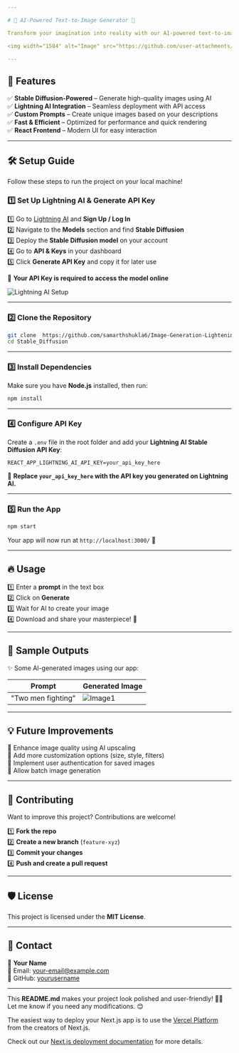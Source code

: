 ```yaml
---

# 🎨 AI-Powered Text-to-Image Generator 🚀   

Transform your imagination into reality with our AI-powered text-to-image generator! 🖌️✨ This project utilizes **Stable Diffusion** and is powered by **Lightning AI** to generate stunning images from textual prompts.

<img width="1584" alt="Image" src="https://github.com/user-attachments/assets/a202968a-2dbd-458e-a572-eb9eeebcced0" />  

---
```


## 🌟 Features  

✅ **Stable Diffusion-Powered** – Generate high-quality images using AI  
✅ **Lightning AI Integration** – Seamless deployment with API access  
✅ **Custom Prompts** – Create unique images based on your descriptions  
✅ **Fast & Efficient** – Optimized for performance and quick rendering  
✅ **React Frontend** – Modern UI for easy interaction  

---


## 🛠️ Setup Guide  

Follow these steps to run the project on your local machine!  

### **1️⃣ Set Up Lightning AI & Generate API Key**  

1️⃣ Go to [Lightning AI](https://lightning.ai/) and **Sign Up / Log In**  
2️⃣ Navigate to the **Models** section and find **Stable Diffusion**  
3️⃣ Deploy the **Stable Diffusion model** on your account  
4️⃣ Go to **API & Keys** in your dashboard  
5️⃣ Click **Generate API Key** and copy it for later use  

🔹 **Your API Key is required to access the model online**  

![Lightning AI Setup](https://via.placeholder.com/800x400?text=Lightning+AI+Setup)  

---

### **2️⃣ Clone the Repository**  

```bash
git clone  https://github.com/samarthshukla6/Image-Generation-LighteningAI-.git
cd Stable_Diffusion
```

---

### **3️⃣ Install Dependencies**  

Make sure you have **Node.js** installed, then run:  

```bash
npm install
```

---

### **4️⃣ Configure API Key**  

Create a `.env` file in the root folder and add your **Lightning AI Stable Diffusion API Key**:  

```env
REACT_APP_LIGHTNING_AI_API_KEY=your_api_key_here
```

🔹 **Replace `your_api_key_here` with the API key you generated on Lightning AI.**  

---

### **5️⃣ Run the App**  

```bash
npm start
```

Your app will now run at `http://localhost:3000/` 🎉  

  

---

## 🔥 Usage  

1️⃣ Enter a **prompt** in the text box  
2️⃣ Click on **Generate**  
3️⃣ Wait for AI to create your image  
4️⃣ Download and share your masterpiece! 🎨   

---

## 📸 Sample Outputs  

✨ Some AI-generated images using our app:  

| Prompt | Generated Image |
|--------|----------------|
| "Two men fighting" | ![Image1](https://via.placeholder.com/200) |


---

## 💡 Future Improvements  

🔹 Enhance image quality using AI upscaling  
🔹 Add more customization options (size, style, filters)  
🔹 Implement user authentication for saved images  
🔹 Allow batch image generation  

---

## 🤝 Contributing  

Want to improve this project? Contributions are welcome!  

1️⃣ **Fork the repo**  
2️⃣ **Create a new branch** (`feature-xyz`)  
3️⃣ **Commit your changes**  
4️⃣ **Push and create a pull request**  

---

## 🛡️ License  

This project is licensed under the **MIT License**.  

---

## 📩 Contact  

👤 **Your Name**  
📧 Email: [your-email@example.com](mailto:your-email@example.com)  
🐙 GitHub: [yourusername](https://github.com/yourusername)  

---

This **README.md** makes your project look polished and user-friendly! 🚀🔥 Let me know if you need any modifications. 😊

The easiest way to deploy your Next.js app is to use the [Vercel Platform](https://vercel.com/new?utm_medium=default-template&filter=next.js&utm_source=create-next-app&utm_campaign=create-next-app-readme) from the creators of Next.js.

Check out our [Next.js deployment documentation](https://nextjs.org/docs/app/building-your-application/deploying) for more details.
